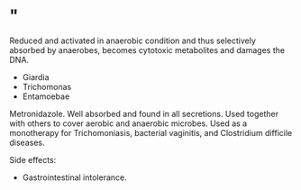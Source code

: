 # "

Reduced and activated in anaerobic condition and thus selectively absorbed by anaerobes, becomes cytotoxic metabolites and damages the DNA.

- Giardia
- Trichomonas
- Entamoebae

Metronidazole.
Well absorbed and found in all secretions.
Used together with others to cover aerobic and anaerobic microbes.
Used as a monotherapy for Trichomoniasis, bacterial vaginitis, and Clostridium difficile diseases.

Side effects:

- Gastrointestinal intolerance.
